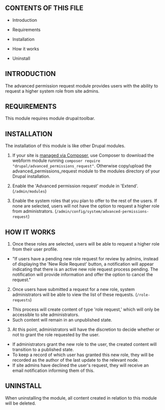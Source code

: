 ## CONTENTS OF THIS FILE

- Introduction

- Requirements

- Installation

- How it works

- Uninstall

## INTRODUCTION

The advanced permission request module provides users with the 
ability to request a higher system role from site admins.

## REQUIREMENTS

This module requires module drupal:toolbar.

## INSTALLATION

The installation of this module is like other Drupal modules.

1. If your site is [managed via Composer](https://www.drupal.org/node/2718229),
   use Composer to download the webform module running
   ```composer require "drupal/advanced_permissions_request"```. Otherwise copy/upload the advanced_permissions_request
   module to the modules directory of your Drupal installation.

2. Enable the 'Advanced permission request' module in 'Extend'.
   (`/admin/modules`)

3. Enable the system roles that you plan to offer to the rest of the users. If none are selected, 
   users will not have the option to request a higher role from administrators. 
   (`/admin/config/system/advanced-permissions-request`)

## HOW IT WORKS

1. Once these roles are selected, users will be able to request a higher role from their user profile.
  - "If users have a pending new role request for review by admins, instead of displaying the 'New Role Request' button,
    a notification will appear indicating that there is an active new role request process pending. 
    The notification will provide information and offer the option to cancel the request."

2. Once users have submitted a request for a new role, 
   system administrators will be able to view the list of these requests.
  (`/role-requests`)
  - This process will create content of type 'role request,' which will only be accessible to site administrators.
  - Such content will remain in an unpublished state.  

3. At this point, administrators will have the discretion to decide whether or not to grant the role requested by the user.
  - If administrators grant the new role to the user, the created content will transition to a published state. 
  - To keep a record of which user has granted this new role, they will be recorded as the author of the last update to the relevant node.
  - If site admins have declined the user's request, they will receive an email notification informing them of this.

## UNINSTALL

When uninstalling the module, all content created in relation to this module will be deleted.
